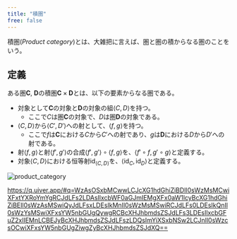 ```yaml
---
title: "積圏"
free: false
---
```


積圏(*Product category*)とは、大雑把に言えば、圏と圏の積からなる圏のことをいう。

## 定義

ある圏$\mathbf C$, $\mathbf D$の積圏$\mathbf C \times \mathbf D$とは、以下の要素からなる圏である。

- 対象として$\mathbf C$の対象と$\mathbf D$の対象の組$\langle C, D \rangle$を持つ。
    - ここで$C$は圏$\mathbf C$の対象で、$D$は圏$\mathbf D$の対象である。
- $\langle C, D \rangle$から$\langle C', D' \rangle$への射として、$\langle f, g \rangle$を持つ。
    - ここで$f$は$\mathbf C$における$C$から$C'$への射であり、$g$は$\mathbf D$における$D$から$D'$への射である。
- 射$\langle f, g \rangle$と射$\langle f', g' \rangle$の合成$\langle f', g' \rangle \circ \langle f, g \rangle$を、$\langle f' \circ f, g' \circ g \rangle$と定義する。
- 対象$\langle C, D \rangle$における恒等射$\mathrm{id}_{\langle C, D \rangle}$を、$\langle \mathrm{id}_C, \mathrm{id}_D \rangle$と定義する。

![product_category](https://storage.googleapis.com/zenn-user-upload/c5fb87c38215-20231206.png)

https://q.uiver.app/#q=WzAsOSxbMCwwLCJcXG1hdGhiZiBDIl0sWzMsMCwiXFxtYXRoYmYgRCJdLFs2LDAsIlxcbWF0aGJmIEMgXFx0aW1lcyBcXG1hdGhiZiBEIl0sWzAsMSwiQyJdLFsxLDEsIkMnIl0sWzMsMSwiRCJdLFs0LDEsIkQnIl0sWzYsMSwiXFxsYW5nbGUgQywgRCBcXHJhbmdsZSJdLFs3LDEsIlxcbGFuZ2xlIEMnLCBEJyBcXHJhbmdsZSJdLFszLDQsImYiXSxbNSw2LCJnIl0sWzcsOCwiXFxsYW5nbGUgZiwgZyBcXHJhbmdsZSJdXQ==
